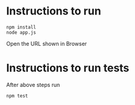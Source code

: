 # Instructions to run
```
npm install
node app.js
```
Open the URL shown in Browser

# Instructions to run tests

After above steps run

```npm test```
